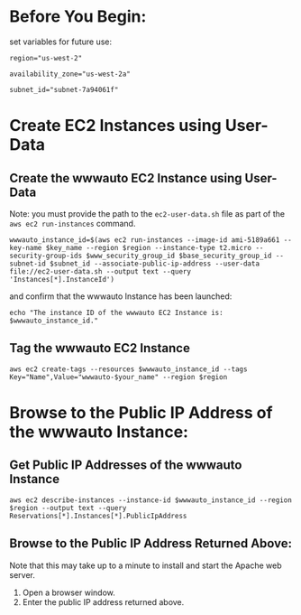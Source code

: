 # Before You Begin:

set variables for future use:

`region="us-west-2"`

`availability_zone="us-west-2a"`

`subnet_id="subnet-7a94061f"`

# Create EC2 Instances using User-Data

## Create the wwwauto EC2 Instance using User-Data
Note: you must provide the path to the `ec2-user-data.sh` file as part of the `aws ec2 run-instances` command.

`wwwauto_instance_id=$(aws ec2 run-instances --image-id ami-5189a661 --key-name $key_name --region $region --instance-type t2.micro --security-group-ids $www_security_group_id $base_security_group_id --subnet-id $subnet_id --associate-public-ip-address --user-data file://ec2-user-data.sh --output text --query 'Instances[*].InstanceId')`

and confirm that the wwwauto Instance has been launched:

`echo "The instance ID of the wwwauto EC2 Instance is: $wwwauto_instance_id."`

## Tag the wwwauto EC2 Instance

`aws ec2 create-tags --resources $wwwauto_instance_id --tags Key="Name",Value="wwwauto-$your_name" --region $region`

# Browse to the Public IP Address of the wwwauto Instance:

## Get Public IP Addresses of the wwwauto Instance

`aws ec2 describe-instances --instance-id $wwwauto_instance_id --region $region --output text --query Reservations[*].Instances[*].PublicIpAddress`

## Browse to the Public IP Address Returned Above:

Note that this may take up to a minute to install and start the Apache web server.

1. Open a browser window.
2. Enter the public IP address returned above.
